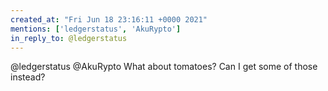 ```yaml
---
created_at: "Fri Jun 18 23:16:11 +0000 2021"
mentions: ['ledgerstatus', 'AkuRypto']
in_reply_to: @ledgerstatus
---
```


@ledgerstatus @AkuRypto What about tomatoes? Can I get some of those instead?